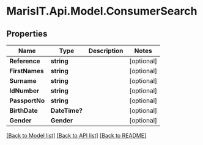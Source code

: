 
# MarisIT.Api.Model.ConsumerSearch

## Properties

Name | Type | Description | Notes
------------ | ------------- | ------------- | -------------
**Reference** | **string** |  | [optional] 
**FirstNames** | **string** |  | [optional] 
**Surname** | **string** |  | [optional] 
**IdNumber** | **string** |  | [optional] 
**PassportNo** | **string** |  | [optional] 
**BirthDate** | **DateTime?** |  | [optional] 
**Gender** | **Gender** |  | [optional] 

[[Back to Model list]](../README.md#documentation-for-models)
[[Back to API list]](../README.md#documentation-for-api-endpoints)
[[Back to README]](../README.md)

